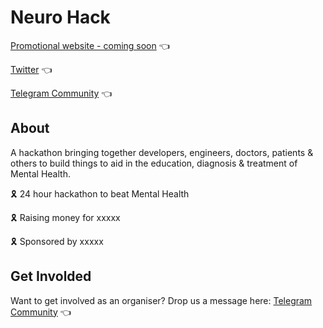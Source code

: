 # Neuro Hack

[Promotional website - coming soon]() 👈

[Twitter](https://twitter.com/neuro_hack) 👈

[Telegram Community](http://t.me/joinchat/G1fp6) 👈


## About

A hackathon bringing together developers, engineers, doctors, patients & others to build things to aid in the education, diagnosis & treatment of Mental Health. 

🎗️ 24 hour hackathon to beat Mental Health

🎗️ Raising money for xxxxx

🎗️ Sponsored by xxxxx


## Get Involded

Want to get involved as an organiser? Drop us a message here: [Telegram Community](http://t.me/joinchat/G1fp6) 👈
